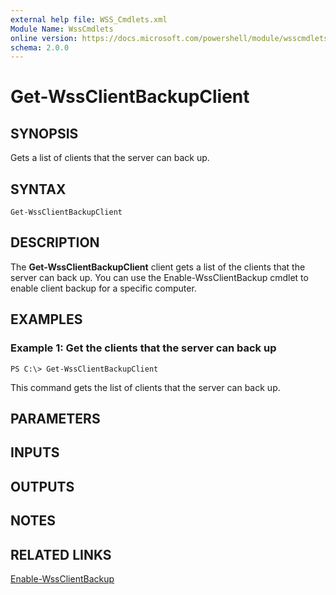 ```yaml
---
external help file: WSS_Cmdlets.xml
Module Name: WssCmdlets
online version: https://docs.microsoft.com/powershell/module/wsscmdlets/get-wssclientbackupclient?view=windowsserver2012-ps&wt.mc_id=ps-gethelp
schema: 2.0.0
---
```


# Get-WssClientBackupClient

## SYNOPSIS
Gets a list of clients that the server can back up.

## SYNTAX

```
Get-WssClientBackupClient
```

## DESCRIPTION
The **Get-WssClientBackupClient** client gets a list of the clients that the server can back up.
You can use the Enable-WssClientBackup cmdlet to enable client backup for a specific computer.

## EXAMPLES

### Example 1: Get the clients that the server can back up
```
PS C:\> Get-WssClientBackupClient
```

This command gets the list of clients that the server can back up.

## PARAMETERS

## INPUTS

## OUTPUTS

## NOTES

## RELATED LINKS

[Enable-WssClientBackup](./Enable-WssClientBackup.md)

